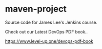 # maven-project
Source code for James Lee's Jenkins course.

Check out our Latest DevOps PDF book..

https://www.level-up.one/devops-pdf-book

